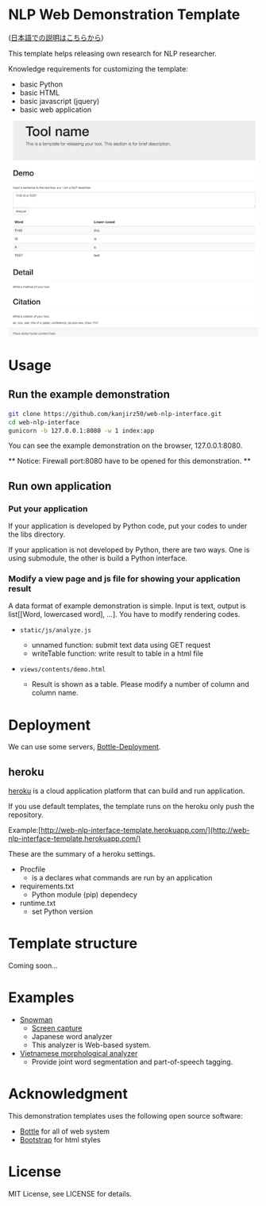 # NLP Web Demonstration Template
([日本語での説明はこちらから](README_JP.md))

This template helps releasing own research for NLP researcher.

Knowledge requirements for customizing the template:
- basic Python
- basic HTML
- basic javascript (jquery)
- basic web application

![demonstration image](screen_shot.png)

# Usage

## Run the example demonstration

```sh
git clone https://github.com/kanjirz50/web-nlp-interface.git
cd web-nlp-interface
gunicorn -b 127.0.0.1:8080 -w 1 index:app
```

You can see the example demonstration on the browser, 127.0.0.1:8080.

** Notice: Firewall port:8080 have to be opened for this demonstration. **

## Run own application

### Put your application

If your application is developed by Python code, put your codes to under the libs directory.

If your application is not developed by Python, there are two ways. One is using submodule, the other is build a Python interface.


### Modify a view page and js file for showing your application result

A data format of example demonstration is simple.
Input is text, output is list[[Word, lowercased word], ...].
You have to modify rendering codes.

- `static/js/analyze.js`
  - unnamed function: submit text data using GET request
  - writeTable function: write result to table in a html file

- `views/contents/demo.html`
  - Result is shown as a table. Please modify a number of column and column name.

# Deployment
We can use some servers, [Bottle-Deployment](http://bottlepy.org/docs/dev/deployment.html).

## heroku
[heroku](https://www.google.co.jp/url?sa=t&rct=j&q=&esrc=s&source=web&cd=1&cad=rja&uact=8&ved=0ahUKEwiCgfn8hazOAhUJLpQKHRqGDIoQFggeMAA&url=https%3A%2F%2Fwww.heroku.com%2F&usg=AFQjCNF8-hoB8iHVyZ2dDq3bYi_oSmHVtg&sig2=20_imTu9nCbUki1bwi8AuA) is a cloud application platform that can build and run application.

If you use default templates, the template runs on the heroku only push the repository.

Example:[http://web-nlp-interface-template.herokuapp.com/](http://web-nlp-interface-template.herokuapp.com/)

These are the summary of a heroku settings.
- Procfile
  - is a declares what commands are run by an application
- requirements.txt
  - Python module (pip) dependecy
- runtime.txt
  - set Python version

# Template structure
Coming soon...

# Examples
- [Snowman](http://snowman.jnlp.org/english)
  - [Screen capture](https://a13ed10a-a-dee0cc0a-s-sites.googlegroups.com/a/jnlp.org/snowman/snowman/雪だるまH28.4.8.PNG)
  - Japanese word analyzer
  - This analyzer is Web-based system.
- [Vietnamese morphological analyzer](http://160.16.58.116/vietnamese/morph)
  - Provide joint word segmentation and part-of-speech tagging.

# Acknowledgment
This demonstration templates uses the following open source software:
- [Bottle](http://bottlepy.org/docs/dev/index.html) for all of web system
- [Bootstrap](http://getbootstrap.com/) for html styles

# License
MIT License, see LICENSE for details.
